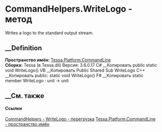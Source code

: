# CommandHelpers.WriteLogo - метод
Writes a logo to the standard output stream.
## __Definition
 **Пространство имён:**
[Tessa.Platform.CommandLine](N_Tessa_Platform_CommandLine.htm)  
 **Сборка:** Tessa (в Tessa.dll) Версия: 3.6.0.17
C# __Копировать
     public static void WriteLogo()
VB __Копировать
     Public Shared Sub WriteLogo
C++ __Копировать
     public:
    static void WriteLogo()
F# __Копировать
     static member WriteLogo : unit -> unit 
## __См. также
#### Ссылки
[CommandHelpers - ](T_Tessa_Platform_CommandLine_CommandHelpers.htm)
[WriteLogo -
перегрузка](Overload_Tessa_Platform_CommandLine_CommandHelpers_WriteLogo.htm)
[Tessa.Platform.CommandLine - пространство
имён](N_Tessa_Platform_CommandLine.htm)
